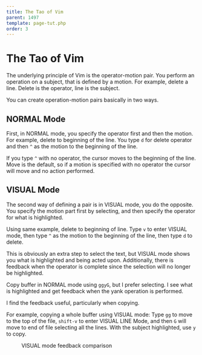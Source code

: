 ```yaml
---
title: The Tao of Vim
parent: 1497
template: page-tut.php
order: 3
---
```


# The Tao of Vim

The underlying principle of Vim is the operator-motion pair. You perform an operation on a subject, that is defined by a motion. For example, delete a line. Delete is the operator, line is the subject.

You can create operation-motion pairs basically in two ways.

## NORMAL Mode

First, in NORMAL mode, you specify the operator first and then the motion. For example, delete to beginning of the line. You type `d` for delete operator and then `^` as the motion to the beginning of the line.

If you type `^` with no operator, the cursor moves to the beginning of the line. Move is the default, so if a motion is specified with no operator the cursor will move and no action performed.

## VISUAL Mode

The second way of defining a pair is in VISUAL mode, you do the opposite. You specify the motion part first by selecting, and then specify the operator for what is highlighted.

Using same example, delete to beginning of line. Type `v` to enter VISUAL mode, then type `^` as the motion to the beginning of the line, then type `d` to delete.

This is obviously an extra step to select the text, but VISUAL mode shows you what is highlighted and being acted upon. Additionally, there is feedback when the operator is complete since the selection will no longer be highlighted.

<span class="sidenote">Copy buffer in NORMAL mode using `ggyG`, but I prefer selecting. I see what is highlighted and get feedback when the yank operation is performed.</span>

I find the feedback useful, particularly when copying.

For example, copying a whole buffer using VISUAL mode: Type `gg` to move to the top of the file, `shift-v` to enter VISUAL LINE Mode, and then `G` will move to end of file selecting all the lines. With the subject highlighted, use `y` to copy.

<figure><asciinema-player src="/a/casts/vim/tao.cast" font-size="large" cols="58" rows="15"></asciinema-player><figcaption>VISUAL mode feedback comparison</figcaption></figure>

